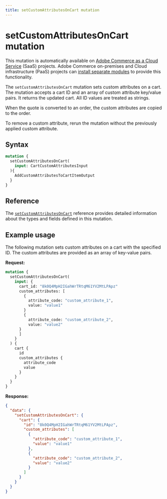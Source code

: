 ```yaml
---
title: setCustomAttributesOnCart mutation
---
```


# setCustomAttributesOnCart mutation

<InlineAlert variant="important" slots="text" />

This mutation is automatically available on [Adobe Commerce as a Cloud Service](https://experienceleague.adobe.com/en/docs/commerce/cloud-service/overview) (SaaS) projects. Adobe Commerce on-premises and Cloud infrastructure (PaaS) projects can [install separate modules](./index.md) to provide this functionality.

The `setCustomAttributesOnCart` mutation sets custom attributes on a cart. The mutation accepts a cart ID and an array of custom attribute key/value pairs. It returns the updated cart.  All ID values are treated as strings.

When the quote is converted to an order, the custom attributes are copied to the order.

To remove a custom attribute, rerun the mutation without the previously applied custom attribute.

## Syntax

```graphql
mutation {
  setCustomAttributesOnCart(
    input: CartCustomAttributesInput
  ){    
    AddCustomAttributesToCartItemOutput
  }
}
```

## Reference

The [`setCustomAttributesOnCart`](https://developer.adobe.com/commerce/services/graphql/reference/saas-api/index.html#mutation-setCustomAttributesOnCart) reference provides detailed information about the types and fields defined in this mutation.

## Example usage

The following mutation sets custom attributes on a cart with the specified ID. The custom attributes are provided as an array of key-value pairs.

**Request:**

```graphql
mutation {
  setCustomAttributesOnCart(
    input: {
      cart_id: "8k0Q4MpH2IGahWrTRtqM61YV2MtLPApz"
      custom_attributes: [
        { 
          attribute_code: "custom_attribute_1",
          value: "value1"
        }
        {
          attribute_code: "custom_attribute_2",
          value: "value2"
      }
      ]
    }
  ) {
    cart {
      id
      custom_attributes {
        attribute_code
        value
      }
    }
  }
}
```

**Response:**

```json
{
  "data": {
    "setCustomAttributesOnCart": {
      "cart": {
        "id": "8k0Q4MpH2IGahWrTRtqM61YV2MtLPApz",
        "custom_attributes": [
          {
            "attribute_code": "custom_attribute_1",
            "value": "value1"
          },
          {
            "attribute_code": "custom_attribute_2",
            "value": "value2"
          }
        ]
      }
    }
  }
}
```

